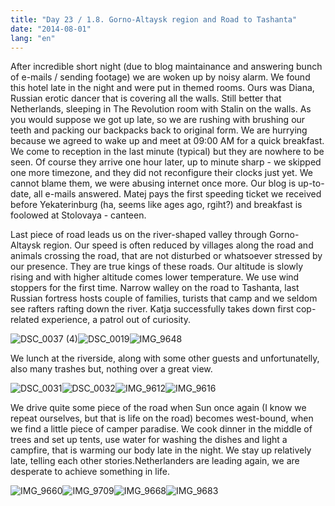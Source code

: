 ```yaml
---
title: "Day 23 / 1.8. Gorno-Altaysk region and Road to Tashanta"
date: "2014-08-01"
lang: "en"
---
```


After incredible short night (due to blog maintainance and answering bunch of e-mails / sending footage) we are woken up by noisy alarm. We found this hotel late in the night and were put in themed rooms. Ours was Diana, Russian erotic dancer that is covering all the walls. Still better that Netherlands, sleeping in The Revolution room with Stalin on the walls. As you would suppose we got up late, so we are rushing with brushing our teeth and packing our backpacks back to original form. We are hurrying because we agreed to wake up and meet at 09:00 AM for a quick breakfast. We come to reception in the last minute (typical) but they are nowhere to be seen. Of course they arrive one hour later, up to minute sharp - we skipped one more timezone, and they did not reconfigure their clocks just yet. We cannot blame them, we were abusing internet once more. Our blog is up-to-date, all e-mails answered. Matej pays the first speeding ticket we received before Yekaterinburg (ha, seems like ages ago, rgiht?) and breakfast is foolowed at Stolovaya - canteen.

Last piece of road leads us on the river-shaped valley through Gorno-Altaysk region. Our speed is often reduced by villages along the road and animals crossing the road, that are not disturbed or whatsoever stressed by our presence. They are true kings of these roads. Our altitude is slowly rising and with higher altitude comes lower temperature. We use wind stoppers for the first time. Narrow walley on the road to Tashanta, last Russian fortress hosts couple of families, turists that camp and we seldom see rafters rafting down the river. Katja successfully takes down first cop-related experience, a patrol out of curiosity.

![DSC_0037 (4)](../images/DSC_0037-4.jpg)![DSC_0019](../images/DSC_0019.jpg)![IMG_9648](../images/IMG_9648.jpg)

We lunch at the riverside, along with some other guests and unfortunatelly, also many trashes but, nothing over a great view. 

![DSC_0031](../images/DSC_0031.jpg)![DSC_0032](../images/DSC_00322.jpg)![IMG_9612](../images/IMG_9612.jpg)![IMG_9616](../images/IMG_9616.jpg)

We drive quite some piece of the road when Sun once again (I know we repeat ourselves, but that is life on the road) becomes west-bound, when we find a little piece of camper paradise. We cook dinner in the middle of trees and set up tents, use water for washing the dishes and light a campfire, that is warming our body late in the night. We stay up relatively late, telling each other stories.Netherlanders are leading again, we are desperate to achieve something in life.

![IMG_9660](../images/IMG_9660.jpg)![IMG_9709](../images/IMG_9709.jpg)![IMG_9668](../images/IMG_9668.jpg)![IMG_9683](../images/IMG_9683.jpg)
